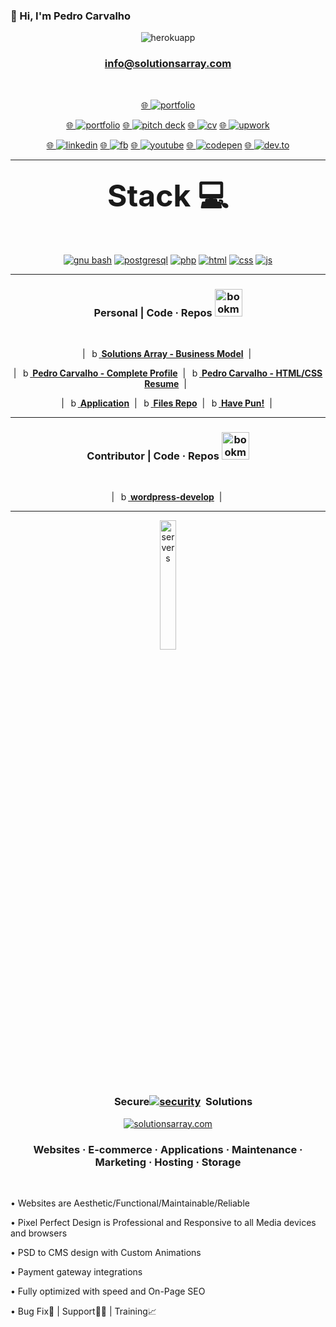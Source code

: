 <!DOCTYPE html>
<html lang="en-US">
    <link rel="stylesheet" href="https://github.com/solutionsarray/SolutionsArray/blob/main/style.css">
<!--<div id="make-me-fit1">-->
<h3 class="center">👋 Hi, I'm Pedro Carvalho</h3>
<p align="center"><img src="https://readme-typing-svg.herokuapp.com?color=0357F7&lines=🌐+100%25+Remote+Web+Developer+:)" alt="herokuapp"></p>
<!--<p align="center"> <b>💲/hour | 100% 🌐Remote Development</p></b>-->
<h3 align="center"><!--Email |--><a href=mailto:info@solutionsarray.com> info@solutionsarray.com </a></h3>
<!--<div id="make-me-fit1">-->

<br>
<p align="center">
  <a href="https://solutionsarray.github.io/">🌐&nbsp;</a><a href="https://solutionsarray.github.io/"><img src="https://img.shields.io/badge/Complete GitHub Profile-100000?style=for-the-badge&logo=github&logoColor=white" alt="portfolio"></a>
<p align="center">
<a href="http://solutionsarray.com/portfolio">🌐&nbsp;</a><a href="http://solutionsarray.com/portfolio"><img src="https://img.shields.io/badge/Portfolio-1678e6?style=for-the-badge&logo=About.me&logoColor=white" alt="portfolio"></a>
<a href="https://solutionsarray.github.io/business-model/">🌐&nbsp;</a><a href="https://solutionsarray.github.io/business-model/"><img src="https://img.shields.io/badge/Solutions%20Array%20Business%20Model-3693F3?style=for-the-badge&logo=iCloud&logoColor=white" alt="pitch deck"></a>
<a href="https://solutionsarray.github.io/Pedro-Carvalho/">🌐&nbsp;</a><a href="https://solutionsarray.github.io/Pedro-Carvalho/"><img src="https://img.shields.io/badge/Curriculum-29B2FE?style=for-the-badge&logo=Freelancer&logoColor=white" alt="cv"></a>  
<a href="https://www.upwork.com/freelancers/~01fffa4af07a0652d8?viewMode=1">🌐&nbsp;</a><a href="https://www.upwork.com/freelancers/~01fffa4af07a0652d8?viewMode=1"><img src="https://img.shields.io/badge/UpWork-6FDA44?style=for-the-badge&logo=Upwork&logoColor=white" alt="upwork"></a>
<p align="center">
<a href="https://www.linkedin.com/in/SolutionsArray/">🌐&nbsp;</a><a href="https://www.linkedin.com/in/SolutionsArray/"><img src="https://img.shields.io/badge/Linkedin-%230077B5.svg?style=for-the-badge&amp;logo=linkedin&amp;logoColor=white" alt="linkedin"></a>
<a href="https://www.facebook.com/solutionsarray">🌐&nbsp;</a><a href="https://www.facebook.com/solutionsarray"><img src="https://img.shields.io/badge/Facebook-1877F2?style=for-the-badge&logo=facebook&logoColor=white" alt="fb"></a>
<a href="https://www.youtube.com/@SolutionsArray">🌐&nbsp;</a><a href="https://www.youtube.com/@SolutionsArray"><img src="https://img.shields.io/badge/YouTube-FF0000?style=for-the-badge&logo=youtube&logoColor=white" alt="youtube"></a>
<a href="https://codepen.io/solutionsarray">🌐&nbsp;</a><a href="https://codepen.io/solutionsarray"><img src="https://img.shields.io/badge/Codepen-000000?style=for-the-badge&logo=codepen&logoColor=white" alt="codepen"></a>
<a href="https://dev.to/solutionsarray">🌐&nbsp;</a><a href="https://dev.to/solutionsarray"><img src="https://img.shields.io/badge/dev.to-0A0A0A?style=for-the-badge&logo=devdotto&logoColor=white" alt="dev.to"></a>
</p>

<hr />
<h3 align="center"><font size="25">Stack 💻</font></h3>
<br>
<p align="center">
<a href="https://www.gnu.org/software/bash/"><img src="https://img.shields.io/badge/GNU%20Bash-4EAA25?style=for-the-badge&logo=GNU%20Bash&logoColor=white" alt="gnu bash"></a>
<a href="https://www.postgresql.org/"><img src="https://img.shields.io/badge/PostgreSQL-316192?style=for-the-badge&logo=postgresql&logoColor=white" alt="postgresql"></a>
<a href="https://www.php.net/"><img src="https://img.shields.io/badge/php-787cb4?style=for-the-badge&logo=php&logoColor=white" alt="php"></a>
<a href="https://en.wikipedia.org/wiki/HTML"><img src="https://img.shields.io/badge/HTML5-E34F26?style=for-the-badge&logo=html5&logoColor=white" alt="html"></a>
<a href="https://en.wikipedia.org/wiki/CSS"><img src="https://img.shields.io/badge/CSS3-1572B6?style=for-the-badge&logo=css3&logoColor=white" alt="css"></a>
<a href="https://en.wikipedia.org/wiki/JavaScript"><img src="https://img.shields.io/badge/-javascript-f7e018?style=for-the-badge&logo=javascript&logoColor=black" alt="js"></a>
</p>

<!--<p align="center">
<a href="https://wordpress.org/"><img src="https://img.shields.io/badge/WordPress-00759b?style=for-the-badge&logo=wordpress&logoColor=white" alt="">
<a href="https://woo.com/"><img src="https://img.shields.io/badge/WooCommerce-8150b2?style=for-the-badge&logo=woocommerce&logoColor=white" alt="">
<a href="https://www.elegantthemes.com/gallery/divi/"><img src="https://img.shields.io/badge/Divi Builder-5b00a5?style=for-the-badge&logo=wordpress&logoColor=white" alt="">
<a href="https://elementor.com/"><img src="https://img.shields.io/badge/Elementor-920039?style=for-the-badge&logo=wordpress&logoColor=white" alt="">
<a href="https://www.advancedcustomfields.com/"><img src="https://img.shields.io/badge/ACF Plugin-03e5be?style=for-the-badge&logo=wordpress&logoColor=white" alt="">
<p align="center">
<a href="https://www.django-cms.org/en/"><img src="https://img.shields.io/badge/Django CMS-092E20?style=for-the-badge&logo=django&logoColor=green" alt="">
<a href="https://wagtail.org/"><img src="https://img.shields.io/static/v1?style=for-the-badge&message=Wagtail CMS&color=43B1B0&logo=Wagtail&logoColor=FFFFFF&label=" alt="">
</p>-->


<!--<hr />
<h3 align="center"><font size="25">Languages 🗣️</font></h3>
<h3 align="center">
| 🇵🇹C2 Portuguese | 🇺🇸C1 English | 🇪🇸B2 Spanish |
</p>-->


<hr />
<h3 align="center">Personal | Code · Repos <img src="https://cdn3.emoji.gg/emojis/6029-bookmark.png" width="44" height="44" alt="bookmark"></h3>
<br>
<p align="center">
| &nbsp;<a href="https://github.com/solutionsarray/business-model"><img src="https://cdn3.emoji.gg/emojis/6029-bookmark.png" width="14" height="14" alt="bookmark"></a><a href="https://github.com/solutionsarray/business-model"> <b>Solutions Array - Business Model</b></a>&nbsp;&nbsp;|&nbsp; 

<p align="center">
| &nbsp;<a href="https://github.com/solutionsarray/solutionsarray.github.io"><img src="https://cdn3.emoji.gg/emojis/6029-bookmark.png" width="14" height="14" alt="bookmark"></a><a href="https://github.com/solutionsarray/solutionsarray.github.io"> <b>Pedro Carvalho - Complete Profile</b></a>&nbsp;&nbsp;|&nbsp;
<a href="https://github.com/solutionsarray/Pedro-Carvalho"><img src="https://cdn3.emoji.gg/emojis/6029-bookmark.png" width="14" height="14" alt="bookmark"></a><a href="https://github.com/solutionsarray/Pedro-Carvalho"> <b>Pedro Carvalho - HTML/CSS Resume</b></a>&nbsp;&nbsp;|&nbsp;&nbsp;

<p align="center">
| &nbsp;<a href="https://github.com/solutionsarray/project1"><img src="https://cdn3.emoji.gg/emojis/6029-bookmark.png" width="14" height="14" alt="bookmark"></a><a href="https://github.com/solutionsarray/project1"> <b>Application</b></a>&nbsp;&nbsp;|&nbsp;
<a href="https://github.com/solutionsarray/repo"><img src="https://cdn3.emoji.gg/emojis/6029-bookmark.png" width="14" height="14" alt="bookmark"></a><a href="https://github.com/solutionsarray/repo"> <b>Files Repo</b></a>&nbsp;&nbsp;|&nbsp;
<a href="https://github.com/solutionsarray/pun"><img src="https://cdn3.emoji.gg/emojis/6029-bookmark.png" width="14" height="14" alt="bookmark"></a><a href="https://github.com/solutionsarray/pun"> <b>Have Pun!</b></a>&nbsp;&nbsp;|&nbsp;


<!--<a href="https://github.com/SolutionsArray/learn-you-php"><img src="https://cdn3.emoji.gg/emojis/6029-bookmark.png" width="14" height="14" alt="bookmark"></a><a href="https://github.com/SolutionsArray/learn-you-php"> <b>1</b></a> &nbsp;|&nbsp;
<a href="https://github.com/SolutionsArray/html.git"> <img src="https://cdn3.emoji.gg/emojis/6029-bookmark.png" width="14" height="14" alt="bookmark"></a><a href="https://github.com/SolutionsArray/html.git"> <b>2</b></a> &nbsp;|&nbsp;
<a href="https://github.com/SolutionsArray/css.git"><img src="https://cdn3.emoji.gg/emojis/6029-bookmark.png" width="14" height="14" alt="bookmark"></a><a href="https://github.com/SolutionsArray/css.git"> <b>3</b></a> &nbsp;|&nbsp;
<a href="https://github.com/SolutionsArray/beginners-intro-javascript-node.git"><img src="https://cdn3.emoji.gg/emojis/6029-bookmark.png" width="14" height="14" alt="bookmark"></a><a href="https://github.com/SolutionsArray/beginners-intro-javascript-node.git"> <b>4</b></a><p>
<p align="center">| <a href="https://github.com/SolutionsArray/skills-change-commit-history"><img src="https://cdn3.emoji.gg/emojis/6029-bookmark.png" width="14" height="14" alt="bookmark"></a><a href="https://github.com/SolutionsArray/skills-change-commit-history"> <b>5</b></a> &nbsp;|&nbsp;</p>-->


<hr />
<h3 align="center">Contributor | Code · Repos <img src="https://cdn3.emoji.gg/emojis/6029-bookmark.png" width="44" height="44" alt="bookmark"></h3>
<br>
<p align="center">| &nbsp;<a href="https://github.com/solutionsarray/wordpress-develop"><img src="https://cdn3.emoji.gg/emojis/6029-bookmark.png" width="14" height="14" alt="bookmark"></a><a href="https://github.com/solutionsarray/wordpress-develop"> <b>wordpress-develop</b></a> &nbsp;|&nbsp; <!--<a href="https://github.com/SolutionsArray/learn-you-php"><img src="https://cdn3.emoji.gg/emojis/6029-bookmark.png" width="14" height="14" alt="bookmark"></a><a href="https://github.com/SolutionsArray/learn-you-php"> <b>learn-you-php</b></a> &nbsp;|&nbsp; 
<a href="https://github.com/SolutionsArray/html.git"><img src="https://cdn3.emoji.gg/emojis/6029-bookmark.png" width="14" height="14" alt="bookmark"></a><a href="https://github.com/SolutionsArray/hhttps://github.com/solutionsarray/wordpress-develop</b></a> &nbsp;|&nbsp;
<a href="https://github.com/SolutionsArray/css.git"><img src="https://cdn3.emoji.gg/emojis/6029-bookmark.png" width="14" height="14" alt="bookmark"></a><a href="https://github.com/SolutionsArray/cshttps://github.com/solutionsarray/wordpress-develop</b></a> &nbsp;|&nbsp;
<a href="https://github.com/SolutionsArray/beginners-intro-javascript-node.git"><img src="https://cdn3.emoji.gg/emojis/6029-bookmark.png" width="14" height="14" alt="bookmark"></a><a href="https://github.com/SolutionsArray/beginners-intro-javascript-node.git"> <b>beginners-intro-javascript-node</b></a> &nbsp;|&nbsp;<p>-->

<!--<p align="center">| &nbsp;<a href="https://github.com/SolutionsArray/skills-change-commit-history"><img src="https://cdn3.emoji.gg/emojis/6029-bookmark.png" width="14" height="14" alt="bookmark"></a><a href="https://github.com/SolutionsArray/skills-change-commit-history"> skills-change-commit-history</a> &nbsp;|&nbsp;
&nbsp;<a href="https://github.com/SolutionsArray/-.git"><img src="https://cdn3.emoji.gg/emojis/6029-bookmark.png" width="14" height="14" alt="bookmark"></a><a href="https://github.com/SolutionsArray/-.git"> Hyphen -</a> &nbsp;|&nbsp;
<p>-->


<br>
<hr />
<div id="stack">
        <p align="center">
<!--<img src="http://mixed.solutionsarray.com/wp-content/uploads/2024/04/servers.png" style="width: 30%;" alt="servers">
<img src="http://mixed.solutionsarray.com/wp-content/uploads/2024/04/linux.png" style="width: 27%;" alt="linux">-->
<img src="http://mixed.solutionsarray.com/wp-content/uploads/2024/04/server.png" style="width: 23%;" alt="servers">
</p>
      </div>
<h3 align="center">&emsp;&emsp;&emsp;Secure<a href="https://solutionsarray.com/"><img src="http://mixed.solutionsarray.com/wp-content/uploads/2024/04/security.png" alt="security"></a> &nbsp;Solutions</h3>
<p align="center"><a href="https://solutionsarray.com/"><img src="http://mixed.solutionsarray.com/wp-content/uploads/2023/10/SolutionsArray1.com_.png" alt="solutionsarray.com"></a></p>

<!--<p align="center">SolutionsArray<a href="https://solutionsarray.com/"></a></p>-->


<!--<p><a href="https://solutionsarray.com/"><img src="http://mixed.solutionsarray.com/wp-content/uploads/2024/02/SolutionsArray_Homepage.png"></a></p>-->


<h3 align="center"><b>Websites · E-commerce · Applications · Maintenance · Marketing · Hosting · Storage</b></h3>

<br>
<p>• Websites are Aesthetic/Functional/Maintainable/Reliable</p>
<p>• Pixel Perfect Design is Professional and Responsive to all Media devices and browsers</p>
<p>• PSD to CMS design with Custom Animations</p>
<p>• Payment gateway integrations</p>
<p>• Fully optimized with speed and On-Page SEO</p>
<p>• Bug Fix🐞 | Support👨‍🔧 | Training📈</p>
<!--• Web Application ► <a href="https://solutionsarray.com/"> http://solutionsarray.com </a></p>-->

<!--
<hr />
<h3 align="center">EXTRA 🗃️</h3>
-->
<br>
<!-- Extra Future Content -->
<!--<p></p>-->
